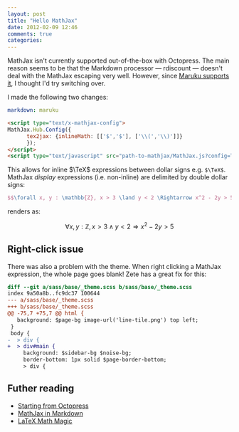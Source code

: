 ```yaml
---
layout: post
title: "Hello MathJax"
date: 2012-02-09 12:46
comments: true
categories: 
---
```


MathJax isn't currently supported out-of-the-box with Octopress. The main reason seems to be that the Markdown processor — rdiscount — doesn't deal with the MathJax escaping very well. However, since [Maruku supports it](http://maruku.rubyforge.org/math.xhtml), I thought I'd try switching over.


I made the following two changes:

```yml switch Markdown processors in _config.yml
markdown: maruku
```

``` html enable MathJax in source/_includes/custom/head.html http://www.mathjax.org/docs/1.1/start.html
<script type="text/x-mathjax-config">
MathJax.Hub.Config({
      tex2jax: {inlineMath: [['$','$'], ['\\(','\\)']]}
      });
</script>
<script type="text/javascript" src="path-to-mathjax/MathJax.js?config=TeX-AMS-MML_HTMLorMML"></script>
```

This allows for inline $\TeX$ expressions between dollar signs e.g. `$\TeX$`. MathJax _display_ expressions (i.e. non-inline) are delimited by double dollar signs:

``` tex example expression from Paul Snivey's article http://psnively.github.com/2010/03/13/100-proof.html
$$\forall x, y : \mathbb{Z}, x > 3 \land y < 2 \Rightarrow x^2 - 2y > 5$$
```

renders as:

$$\forall x, y : \mathbb{Z}, x > 3 \land y < 2 \Rightarrow x^2 - 2y > 5$$

## Right-click issue

There was also a problem with the theme. When right clicking a MathJax expression, the whole page goes blank! Zete has a great fix for this:

``` diff fix for right-click http://luikore.github.com/2011/09/good-things-learned-from-octopress/
diff --git a/sass/base/_theme.scss b/sass/base/_theme.scss
index 9a50a8b..fc9dc37 100644
--- a/sass/base/_theme.scss
+++ b/sass/base/_theme.scss
@@ -75,7 +75,7 @@ html {
   background: $page-bg image-url('line-tile.png') top left;
 }
 body {
-  > div {
+  > div#main {
     background: $sidebar-bg $noise-bg;
     border-bottom: 1px solid $page-border-bottom;
     > div {
```

## Futher reading

* [Starting from Octopress](http://luikore.github.com/2011/09/good-things-learned-from-octopress/)
* [MathJax in Markdown](http://doswa.com/2011/07/20/mathjax-in-markdown.html)
* [LaTeX Math Magic](http://cwoebker.com/posts/latex-math-magic/)

